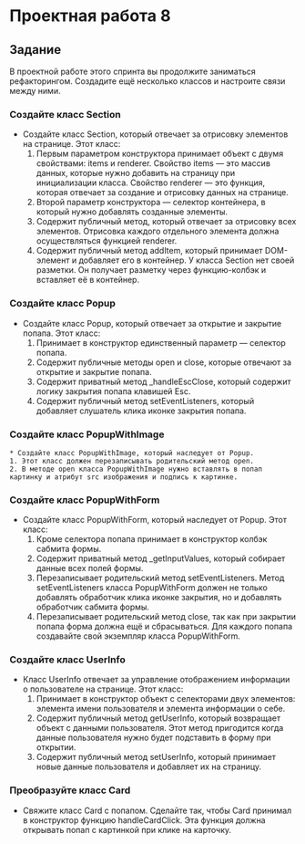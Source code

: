 # Проектная работа 8

## Задание
В проектной работе этого спринта вы продолжите заниматься рефакторингом. Создадите ещё несколько классов и настроите связи между ними.
### Создайте класс Section
  * Создайте класс Section, который отвечает за отрисовку элементов на странице. Этот класс:
    1. Первым параметром конструктора принимает объект с двумя свойствами: items и renderer. Свойство items — это массив данных, которые нужно добавить на страницу при инициализации класса. Свойство renderer — это функция, которая отвечает за создание и отрисовку данных на странице.
    2. Второй параметр конструктора — селектор контейнера, в который нужно добавлять созданные элементы.
    3. Содержит публичный метод, который отвечает за отрисовку всех элементов. Отрисовка каждого отдельного элемента должна осуществляться функцией renderer.
    4. Содержит публичный метод addItem, который принимает DOM-элемент и добавляет его в контейнер.
  У класса Section нет своей разметки. Он получает разметку через функцию-колбэк и вставляет её в контейнер.

### Создайте класс Popup
  * Создайте класс Popup, который отвечает за открытие и закрытие попапа. Этот класс:
    1. Принимает в конструктор единственный параметр — селектор попапа.
    2. Содержит публичные методы open и close, которые отвечают за открытие и закрытие попапа.
    3. Содержит приватный метод _handleEscClose, который содержит логику закрытия попапа клавишей Esc.
    4. Содержит публичный метод setEventListeners, который добавляет слушатель клика иконке закрытия попапа.

### Создайте класс PopupWithImage
    * Создайте класс PopupWithImage, который наследует от Popup. 
    1. Этот класс должен перезаписывать родительский метод open.
    2. В методе open класса PopupWithImage нужно вставлять в попап картинку и атрибут src изображения и подпись к картинке.

### Создайте класс PopupWithForm
  * Создайте класс PopupWithForm, который наследует от Popup. Этот класс:
    1. Кроме селектора попапа принимает в конструктор колбэк сабмита формы.
    2. Содержит приватный метод _getInputValues, который собирает данные всех полей формы.
    3. Перезаписывает родительский метод setEventListeners. Метод setEventListeners класса PopupWithForm должен не только добавлять обработчик клика иконке закрытия, но и добавлять обработчик сабмита формы.
    4. Перезаписывает родительский метод close, так как при закрытии попапа форма должна ещё и сбрасываться.
  Для каждого попапа создавайте свой экземпляр класса PopupWithForm.

### Создайте класс UserInfo
  * Класс UserInfo отвечает за управление отображением информации о пользователе на странице. Этот класс:
    1. Принимает в конструктор объект с селекторами двух элементов: элемента имени пользователя и элемента информации о себе.
    2. Содержит публичный метод getUserInfo, который возвращает объект с данными пользователя. Этот метод пригодится когда данные пользователя нужно будет подставить в форму при открытии.
    3. Содержит публичный метод setUserInfo, который принимает новые данные пользователя и добавляет их на страницу.

### Преобразуйте класс Card
  * Свяжите класс Card c попапом. Сделайте так, чтобы Card принимал в конструктор функцию handleCardClick. Эта функция должна открывать попап с картинкой при клике на карточку.

<!-- # Проект 4 - 5 - 6 - 7(текущий): Mesto

### Блоки
* header - здесь содержится только логотип и нижнее подчеркивание блока
* main - секция разметки основного контента
  * profile - секция с подменяемыми данными имени и описания через всплывающую форму, которая открывается при нажатии на кнопку редактирования
  * grid - секция с портфолио: фото, описание и возможность поставить лайк, также реализовано открытие popup с добавлением новой карточки с именем и картинкой и дополнительный popup с масштабированием картинок
* footer - копирайт

* popup (диалоговое окно) - находится в конце документа html, скрыто по умолчанию, открывается только при нажатии на кнопку редактирования из секции prolile, также затемняет фон всего сайта и содержит подменяемые данные этой же секции и валидацию javascript.

* popup (диалоговое окно) - находится в конце документа html, скрыто по умолчанию, открывается только при нажатии на кнопку добавления новой карточки из секции grid, также затемняет фон всего сайта и содержит заполненные placeholder_ы и валидацию javascript.

* popup (диалоговое окно) - находится в конце документа html, скрыто по умолчанию, открывается только при нажатии на изображения в карточках из секции grid для просмотра в большем масштабе, также затемняет фон всего сайта и содержит заголовок.

**Инфо**

Это небольшой проект-портфолио, созданный под разные экраны устройств, с точками перелома: 677px, 882px, 1200px.

* [Ссылки на макеты в Figma] 4-й проект: (https://www.figma.com/file/StZjf8HnoeLdiXS7dYrLAh/JavaScript.-Sprint-4)
                            5-й проект: (https://www.figma.com/file/nlYpT4VhFiwimn2YlncrcF/JavaScript.-Sprint-5?node-id=90%3A311)
                            6-й проект: (https://www.figma.com/file/XNaGNEZD5NEjeyJzAT4gMb/JavaScript.-Sprint-6)

**GitHub Pages**

* [Ссылка на проект](https://stanislav-vasilevich.github.io/mesto/)


**Технологии, новые теги и языки**
###### использовал и технологии Flex и Grid Layout для закрепления материала в прошлых (4, 5, 6) практических работах. 
##### также работа была с использованием javascript, из основного это: функции, объекты, прослушка (submit, click, keydown) при событии, а также валидация и др.
#### в этой 7-й работе я реализовал рендер карточек в секцию grid и валидацию форм с помощью классов в js, также создал под классы отдельные файлы и настроил экспорт через модули в основной файл index.js

1. [картинки подгружаются из файла Card.js]
2. Flex 
3. Grid Layout
4. теги <form>
5. язык javascript в отдельном файле js/index.js для реализации диалоговых окон в секциях: profile и grid
6. язык javascript в отдельном файле js/FormValidator.js для реализации валидации форм 
7. язык javascript в отдельном файле js/Card.js для реализации карточек в секцию grid -->

